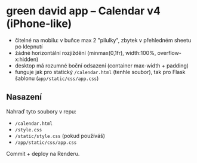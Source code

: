 # green david app – Calendar v4 (iPhone‑like)
- čitelné na mobilu: v buňce max 2 "pilulky", zbytek v přehledném sheetu po klepnutí
- žádné horizontální rozjíždění (minmax(0,1fr), width:100%, overflow-x:hidden)
- desktop má rozumné boční odsazení (container max-width + padding)
- funguje jak pro statický `/calendar.html` (tenhle soubor), tak pro Flask šablonu (`app/static/css/app.css`)

## Nasazení
Nahraď tyto soubory v repu:
- `/calendar.html`
- `/style.css`
- `/static/style.css` (pokud používáš)
- `/app/static/css/app.css`

Commit + deploy na Renderu.
